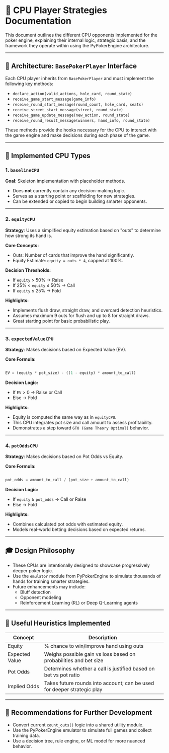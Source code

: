 # 🧠 CPU Player Strategies Documentation

This document outlines the different CPU opponents implemented for the poker engine, explaining their internal logic, strategic basis, and the framework they operate within using the PyPokerEngine architecture.

---

## 🧹 Architecture: `BasePokerPlayer` Interface

Each CPU player inherits from `BasePokerPlayer` and must implement the following key methods:

- `declare_action(valid_actions, hole_card, round_state)`
- `receive_game_start_message(game_info)`
- `receive_round_start_message(round_count, hole_card, seats)`
- `receive_street_start_message(street, round_state)`
- `receive_game_update_message(new_action, round_state)`
- `receive_round_result_message(winners, hand_info, round_state)`

These methods provide the hooks necessary for the CPU to interact with the game engine and make decisions during each phase of the game.

---

## 🧠 Implemented CPU Types

### 1. `baselineCPU`

**Goal**: Skeleton implementation with placeholder methods.

- Does **not** currently contain any decision-making logic.
- Serves as a starting point or scaffolding for new strategies.
- Can be extended or copied to begin building smarter opponents.

---

### 2. `equityCPU`

**Strategy**: Uses a simplified equity estimation based on "outs" to determine how strong its hand is.

**Core Concepts:**

- Outs: Number of cards that improve the hand significantly.
- Equity Estimate: `equity = outs * 4`, capped at 100%.

**Decision Thresholds:**

- If `equity` > 50% → Raise
- If 25% < `equity` ≤ 50% → Call
- If `equity` ≤ 25% → Fold

**Highlights:**

- Implements flush draw, straight draw, and overcard detection heuristics.
- Assumes maximum 9 outs for flush and up to 8 for straight draws.
- Great starting point for basic probabilistic play.

---

### 3. `expectedValueCPU`

**Strategy**: Makes decisions based on Expected Value (EV).

**Core Formula:**

```python

EV = (equity * pot_size) - ((1 - equity) * amount_to_call)

```

**Decision Logic:**

- If `EV` > 0 → Raise or Call
- Else → Fold

**Highlights:**

- Equity is computed the same way as in `equityCPU`.
- This CPU integrates pot size and call amount to assess profitability.
- Demonstrates a step toward `GTO (Game Theory Optimal)` behavior.

---

### 4. `potOddsCPU`

**Strategy**: Makes decisions based on Pot Odds vs Equity.

**Core Formula:**

```python

pot_odds = amount_to_call / (pot_size + amount_to_call)

```

**Decision Logic:**

- If `equity` ≥ `pot_odds` → Call or Raise
- Else → Fold

**Highlights:**

- Combines calculated pot odds with estimated equity.
- Models real-world betting decisions based on expected returns.

---

## 🎓 Design Philosophy

- These CPUs are intentionally designed to showcase progressively deeper poker logic.
- Use the `emulator` module from PyPokerEngine to simulate thousands of hands for training smarter strategies.
- Future enhancements may include:
  - Bluff detection
  - Opponent modeling
  - Reinforcement Learning (RL) or Deep Q-Learning agents

---

## 🔧 Useful Heuristics Implemented

| Concept        | Description                                                             |
| -------------- | ----------------------------------------------------------------------- |
| Equity         | % chance to win/improve hand using outs                                 |
| Expected Value | Weighs possible gain vs loss based on probabilities and bet size        |
| Pot Odds       | Determines whether a call is justified based on bet vs pot ratio        |
| Implied Odds   | Takes future rounds into account; can be used for deeper strategic play |

---

## 📌 Recommendations for Further Development

- Convert current `count_outs()` logic into a shared utility module.
- Use the PyPokerEngine emulator to simulate full games and collect training data.
- Use a decision tree, rule engine, or ML model for more nuanced behavior.
